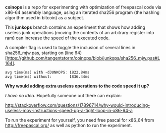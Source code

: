 **coinops** is a repo for experimenting with optimization of
freepascal code via x86-64 assembly language, using an iterated
sha256 program (the hashing algorithm used in bitcoin) as a subject.

This **junkops** branch contains an experiment that shows how
adding useless junk operations (moving the contents of an arbitrary
register into ram) can increase the speed of the executed code.

A compiler flag is used to toggle the inclusion of several lines
in sha256_mjw.pas, starting on (line 64)[https://github.com/tangentstorm/coinops/blob/junkops/sha256_mjw.pas#L164].

    avg time(ms) with -dJUNKOPS: 1822.84ms
    avg time(ms) without:        1836.44ms

**Why would adding extra useless operations to the code speed it up?**

*I have no idea.* Hopefully someone out there can explain:

http://stackoverflow.com/questions/17896714/why-would-introducing-useless-mov-instructions-speed-up-a-tight-loop-in-x86-64-a

To run the experiment for yourself, you need free pascal for x86_64
from http://freepascal.org/ as well as python to run the experiment.

